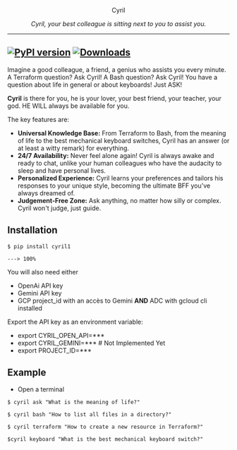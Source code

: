 <p align="center">
  <center> Cyril </center>
<p align="center">
    <em>Cyril, your best colleague is sitting next to you to assist you.</em>

---
[![PyPI version](https://badge.fury.io/py/cyril1.svg)](https://badge.fury.io/py/cyril1)
[![Downloads](https://pepy.tech/badge/cyril1)](https://pepy.tech/project/cyril1)
---

Imagine a good colleague, a friend, a genius who assists you every minute. A Terraform question? Ask Cyril! A Bash question? Ask Cyril! You have a question about life in general or about keyboards! Just ASK!

**Cyril** is there for you, he is your lover, your best friend, your teacher, your god. HE WILL always be available for you.

The key features are:

* **Universal Knowledge Base:** From Terraform to Bash, from the meaning of life to the best mechanical keyboard switches, Cyril has an answer (or at least a witty remark) for everything.
* **24/7 Availability:** Never feel alone again! Cyril is always awake and ready to chat, unlike your human colleagues who have the audacity to sleep and have personal lives.
* **Personalized Experience:** Cyril learns your preferences and tailors his responses to your unique style, becoming the ultimate BFF you've always dreamed of.
* **Judgement-Free Zone:** Ask anything, no matter how silly or complex. Cyril won't judge, just guide.

## Installation

<div class="termy">

```console
$ pip install cyril1

---> 100%
```

</div>

You will also need either
* OpenAi API key
* Gemini API key
* GCP project_id with an accès to Gemini **AND** ADC with gcloud cli installed

Export the API key as an environment variable:
* export CYRIL_OPEN_API=***
* export CYRIL_GEMINI=*** # Not Implemented Yet
* export PROJECT_ID=***

## Example
* Open a terminal
``` console
$ cyril ask "What is the meaning of life?"

$ cyril bash "How to list all files in a directory?"

$ cyril terraform "How to create a new resource in Terraform?"

$cyril keyboard "What is the best mechanical keyboard switch?"
```


